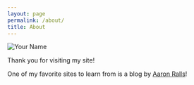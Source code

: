 ```yaml
---
layout: page
permalink: /about/
title: About
---
```


![Your Name][me]

Thank you for visiting my site!

One of my favorite sites to learn from is a blog by [Aaron Ralls][BlogLink]!


[me]: ../assets/images/about/me.jpg "My picture."
[BlogLink]: https://arkeytek.com "Aaron Ralls Blog Arkeytek.com"
